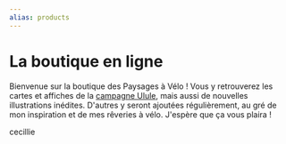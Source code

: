 ```yaml
---
alias: products
---
```

# La boutique en ligne

Bienvenue sur la boutique des Paysages à Vélo ! Vous y retrouverez les cartes et affiches de la [campagne Ulule](https://fr.ulule.com/paysages-a-velo/), mais aussi de nouvelles illustrations inédites. D'autres y seront ajoutées régulièrement, au gré de mon inspiration et de mes rêveries à vélo. J'espère que ça vous plaira !

cecillie
